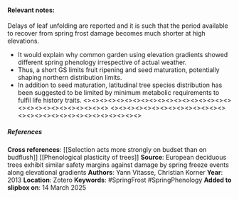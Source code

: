 #### **Relevant notes**:
Delays of leaf unfolding are reported and it is such that the period available to recover from spring frost damage becomes much shorter at high elevations. 
- It would explain why common garden using elevation gradients showed different spring phenology irrespective of actual weather.
- Thus, a short GS limits fruit ripening and seed maturation, potentially shaping northern distribution limits.
- In addition to seed maturation, latitudinal tree species distribution has been suggested to be limited by minimum metabolic requirements to fulfil life history traits.
<><><><><><><><><><><><><><><><><><><><><><><><><><><><><>
<><><><><><><><><><><><><><><><><><><><><><><><><><><><><>
##### References
**Cross references**:
[[Selection acts more strongly on budset than on budflush]]
[[Phenological plasticity of trees]]
**Source**:  European deciduous trees exhibit similar safety margins against damage by spring freeze events along elevational gradients
**Authors**: Yann Vitasse, Christian Korner
**Year**: 2013
**Location**: Zotero
**Keywords**: #SpringFrost #SpringPhenology 
**Added to slipbox on**: 14 March 2025